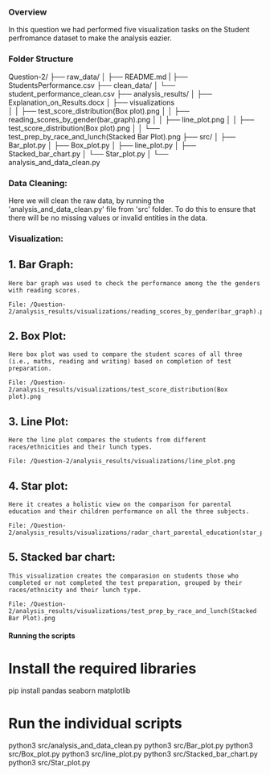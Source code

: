 ### Overview

In this question we had performed five visualization tasks on the Student perfromance dataset to make the analysis eazier.

### Folder Structure

Question-2/
├── raw_data/
│   ├── README.md
|   ├── StudentsPerformance.csv
├── clean_data/
│   └── student_performance_clean.csv
├── analysis_results/
│   ├── Explanation_on_Results.docx
│   ├── visualizations\
│   │   ├── test_score_distribution(Box plot).png
│   │   ├── reading_scores_by_gender(bar_graph).png
│   │   ├── line_plot.png
│   │   ├── test_score_distribution(Box plot).png
│   │   └── test_prep_by_race_and_lunch(Stacked Bar Plot).png
├── src/
│   ├── Bar_plot.py
│   ├── Box_plot.py
│   ├── line_plot.py
│   ├── Stacked_bar_chart.py
│   └── Star_plot.py
│   └── analysis_and_data_clean.py


### Data Cleaning:
   Here we will clean the raw data, by running the 'analysis_and_data_clean.py' file from 'src' folder.
   To do this to ensure that there will be no missing values or invalid entities in the data.


### Visualization:
 
 ## 1. Bar Graph:
    Here bar graph was used to check the performance among the the genders with reading scores.
    
    File: /Question-2/analysis_results/visualizations/reading_scores_by_gender(bar_graph).png

 ## 2. Box Plot:
    Here box plot was used to compare the student scores of all three (i.e., maths, reading and writing) based on completion of test preparation.

    File: /Question-2/analysis_results/visualizations/test_score_distribution(Box plot).png

 ## 3. Line Plot:
    Here the line plot compares the students from different races/ethnicities and their lunch types.

    File: /Question-2/analysis_results/visualizations/line_plot.png

 ## 4. Star plot:
    Here it creates a holistic view on the comparison for parental education and their children performance on all the three subjects.

    File: /Question-2/analysis_results/visualizations/radar_chart_parental_education(star_plot).png

 ## 5. Stacked bar chart:
    This visualization creates the comparasion on students those who completed or not completed the test preparation, grouped by their races/ethnicity and their lunch type.

    File: /Question-2/analysis_results/visualizations/test_prep_by_race_and_lunch(Stacked Bar Plot).png


#### Running the scripts

# Install the required libraries
  pip install pandas seaborn matplotlib

# Run the individual scripts
  python3 src/analysis_and_data_clean.py
  python3 src/Bar_plot.py
  python3 src/Box_plot.py
  python3 src/line_plot.py
  python3 src/Stacked_bar_chart.py
  python3 src/Star_plot.py


